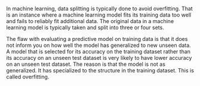 In machine learning, data splitting is typically done to avoid overfitting. 
That is an instance where a machine learning model fits its training data too well and fails to reliably fit additional data.
The original data in a machine learning model is typically taken and split into three or four sets.


The flaw with evaluating a predictive model on training data is that it does not inform you on how
well the model has generalized to new unseen data. A model that is selected for its accuracy on the
training dataset rather than its accuracy on an unseen test dataset is very likely to have lower
accuracy on an unseen test dataset. The reason is that the model is not as generalized. It has
specialized to the structure in the training dataset. This is called overfitting.